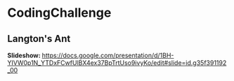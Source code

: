 # CodingChallenge

<h2><strong> Langton's Ant </strong></h2>

<strong> Slideshow: </strong> https://docs.google.com/presentation/d/1BH-YIVW0p1N_YTDxFCwfUlBX4ex37BpTrtUso9ivyKo/edit#slide=id.g35f391192_00
